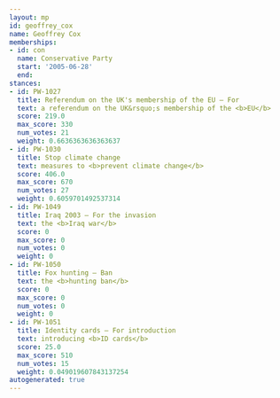 ```yaml
---
layout: mp
id: geoffrey_cox
name: Geoffrey Cox
memberships:
- id: con
  name: Conservative Party
  start: '2005-06-28'
  end: 
stances:
- id: PW-1027
  title: Referendum on the UK's membership of the EU — For
  text: a referendum on the UK&rsquo;s membership of the <b>EU</b>
  score: 219.0
  max_score: 330
  num_votes: 21
  weight: 0.6636363636363637
- id: PW-1030
  title: Stop climate change
  text: measures to <b>prevent climate change</b>
  score: 406.0
  max_score: 670
  num_votes: 27
  weight: 0.6059701492537314
- id: PW-1049
  title: Iraq 2003 — For the invasion
  text: the <b>Iraq war</b>
  score: 0
  max_score: 0
  num_votes: 0
  weight: 0
- id: PW-1050
  title: Fox hunting — Ban
  text: the <b>hunting ban</b>
  score: 0
  max_score: 0
  num_votes: 0
  weight: 0
- id: PW-1051
  title: Identity cards — For introduction
  text: introducing <b>ID cards</b>
  score: 25.0
  max_score: 510
  num_votes: 15
  weight: 0.049019607843137254
autogenerated: true
---
```

